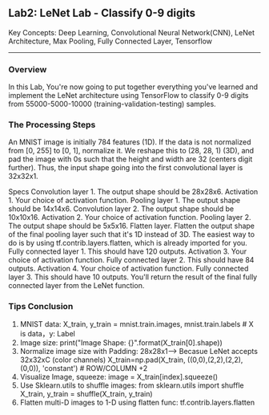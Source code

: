 ## Lab2: LeNet Lab - Classify 0-9 digits

Key Concepts: Deep Learning, Convolutional Neural Network(CNN), LeNet Architecture, Max Pooling, Fully Connected Layer, Tensorflow
<hr>

### Overview 

In this Lab, You're now going to put together everything you've learned and implement the LeNet architecture using TensorFlow to classify 0-9 digits from 55000-5000-10000 (training-validation-testing) samples.


### The Processing Steps
An MNIST image is initially 784 features (1D). If the data is not normalized from [0, 255] to [0, 1], normalize it. We reshape this to (28, 28, 1) (3D), and pad the image with 0s such that the height and width are 32 (centers digit further). Thus, the input shape going into the first convolutional layer is 32x32x1.

Specs
Convolution layer 1. The output shape should be 28x28x6.
Activation 1. Your choice of activation function.
Pooling layer 1. The output shape should be 14x14x6.
Convolution layer 2. The output shape should be 10x10x16.
Activation 2. Your choice of activation function.
Pooling layer 2. The output shape should be 5x5x16.
Flatten layer. Flatten the output shape of the final pooling layer such that it's 1D instead of 3D. The easiest way to do is by using tf.contrib.layers.flatten, which is already imported for you.
Fully connected layer 1. This should have 120 outputs.
Activation 3. Your choice of activation function.
Fully connected layer 2. This should have 84 outputs.
Activation 4. Your choice of activation function.
Fully connected layer 3. This should have 10 outputs.
You'll return the result of the final fully connected layer from the LeNet function.

### Tips Conclusion

1. MNIST data: X_train, y_train = mnist.train.images, mnist.train.labels # X is data，y: Label
2. Image size:   print("Image Shape: {}".format(X_train[0].shape))
3. Normalize image size with Padding: 28x28x1--> Becasue LeNet accepts 32x32xC (color channels)
   X_train=np.pad(X_train, ((0,0),(2,2),(2,2),(0,0)), 'constant') # ROW/COLUMN +2
4. Visualize Image, squeeze:  image = X_train[index].squeeze()
5. Use Sklearn.utils to shuffle images: from sklearn.utils import shuffle
   X_train, y_train = shuffle(X_train, y_train)
6. Flatten multi-D images to 1-D using flatten func: tf.contrib.layers.flatten


